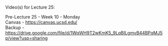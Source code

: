 Video(s) for Lecture 25:

Pre-Lecture 25 - Week 10 - Monday  
Canvas - https://canvas.ucsd.edu/  
Backup - https://drive.google.com/file/d/1WqWH9T2wKmK5_9LqBILgmvB44BPqMJ5p/view?usp=sharing